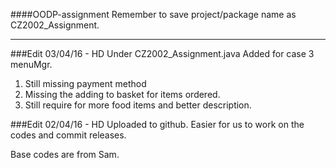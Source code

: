 ####OODP-assignment
Remember to save project/package name as CZ2002_Assignment.

---

###Edit 03/04/16 - HD
Under CZ2002_Assignment.java
Added for case 3 menuMgr.
  
1. Still missing payment method
2. Missing the adding to basket for items ordered.
3. Still require for more food items and better description.



###Edit 02/04/16 - HD
Uploaded to github. Easier for us to work on the codes and commit releases.

Base codes are from Sam.

